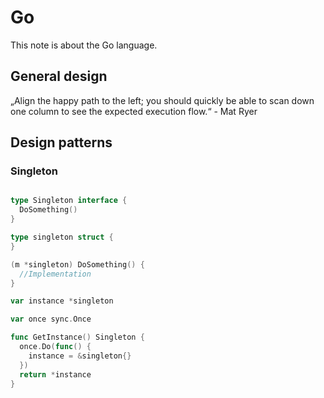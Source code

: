 # Go

This note is about the Go language.

## General design

„Align the happy path to the left; you should quickly be able to scan down one column to see the expected execution flow.“ - Mat Ryer

## Design patterns


### Singleton

```Go

type Singleton interface {
  DoSomething()
}

type singleton struct {
}

(m *singleton) DoSomething() {
  //Implementation
}

var instance *singleton

var once sync.Once

func GetInstance() Singleton {
  once.Do(func() {
    instance = &singleton{}
  })
  return *instance
}


```